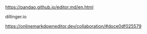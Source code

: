 

https://pandao.github.io/editor.md/en.html


dillinger.io

https://onlinemarkdowneditor.dev/collaboration/#doce0df025579



